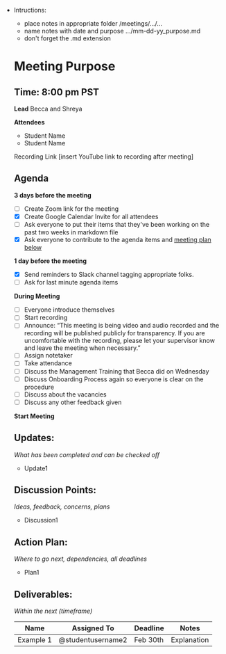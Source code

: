   - Intructions:
    * place notes in appropriate folder /meetings/.../...
    * name notes with date and purpose .../mm-dd-yy_purpose.md
    * don't forget the .md extension

    # Meeting Purpose
    ## Time: 8:00 pm PST

    **Lead**
    Becca and Shreya 

    **Attendees**

    * Student Name 
    * Student Name 

    Recording Link
    [insert YouTube link to recording after meeting]

    ## Agenda
    **3 days before the meeting**

    - [ ] Create Zoom link for the meeting
    - [x] Create Google Calendar Invite for all attendees
    - [ ] Ask everyone to put their items that they've been working on the past two weeks in markdown file
    - [x] Ask everyone to contribute to the agenda items and [meeting plan below](https://github.com/shreyagupta98/people/blob/master/meeting_template.md#updates)

    **1 day before the meeting**
    - [x] Send reminders to Slack channel tagging appropriate folks. 
    - [ ] Ask for last minute agenda items

    **During Meeting**
    - [ ] Everyone introduce themselves
    - [ ] Start recording
    - [ ] Announce:
    “This meeting is being video and audio recorded and the recording will be published publicly for transparency. If you are uncomfortable with the recording, please let your supervisor know and leave the meeting when necessary.”
    - [ ] Assign notetaker
    - [ ] Take attendance
    - [ ] Discuss the Management Training that Becca did on Wednesday 
    - [ ] Discuss Onboarding Process again so everyone is clear on the procedure 
    - [ ] Discuss about the vacancies
    - [ ] Discuss any other feedback given  

    **Start Meeting**

    ## Updates:
    *What has been completed and can be checked off*

    * Update1

    ## Discussion Points:
    *Ideas, feedback, concerns, plans*
    * Discussion1

    ## Action Plan:
    *Where to go next, dependencies, all deadlines*
    * Plan1

    ## Deliverables:
    *Within the next (timeframe)*

    | Name      | Assigned To       | Deadline | Notes       |
    | --------- | ----------------- | -------- | ----------- |
    | Example 1 | @studentusername2 | Feb 30th | Explanation |